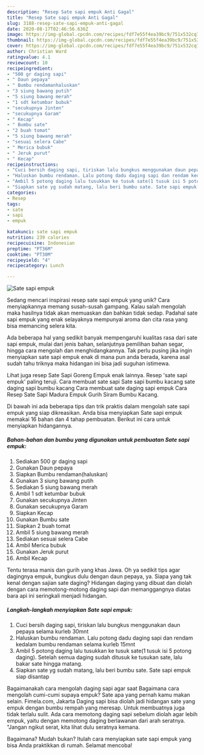 ```yaml
---
description: "Resep Sate sapi empuk Anti Gagal"
title: "Resep Sate sapi empuk Anti Gagal"
slug: 3188-resep-sate-sapi-empuk-anti-gagal
date: 2020-08-17T02:46:56.636Z
image: https://img-global.cpcdn.com/recipes/fdf7e55f4ea39bc9/751x532cq70/sate-sapi-empuk-foto-resep-utama.jpg
thumbnail: https://img-global.cpcdn.com/recipes/fdf7e55f4ea39bc9/751x532cq70/sate-sapi-empuk-foto-resep-utama.jpg
cover: https://img-global.cpcdn.com/recipes/fdf7e55f4ea39bc9/751x532cq70/sate-sapi-empuk-foto-resep-utama.jpg
author: Christian Ward
ratingvalue: 4.1
reviewcount: 10
recipeingredient:
- "500 gr daging sapi"
- " Daun pepaya"
- " Bumbu rendamanhaluskan"
- "3 siung bawang putih"
- "5 siung bawang merah"
- "1 sdt ketumbar bubuk"
- "secukupnya Jinten"
- "secukupnya Garam"
- " Kecap"
- " Bumbu sate"
- "2 buah tomat"
- "5 siung bawang merah"
- "sesuai selera Cabe"
- " Merica bubuk"
- " Jeruk purut"
- " Kecap"
recipeinstructions:
- "Cuci bersih daging sapi, tiriskan lalu bungkus menggunakan daun pepaya selama kurleb 30mnt"
- "Haluskan bumbu rendaman. Lalu potong dadu daging sapi dan rendam kedalam bumbu rendaman selama kurleb 15mnt"
- "Ambil 5 potong daging lalu tusukkan ke tusuk sate(1 tusuk isi 5 potong daging). Setelah semua daging sudah ditusuk ke tusukan sate, lalu bakar sate hingga matang."
- "Siapkan sate yg sudah matang, lalu beri bumbu sate. Sate sapi empuk siap disantap"
categories:
- Resep
tags:
- sate
- sapi
- empuk

katakunci: sate sapi empuk 
nutrition: 239 calories
recipecuisine: Indonesian
preptime: "PT36M"
cooktime: "PT30M"
recipeyield: "4"
recipecategory: Lunch

---
```



![Sate sapi empuk](https://img-global.cpcdn.com/recipes/fdf7e55f4ea39bc9/751x532cq70/sate-sapi-empuk-foto-resep-utama.jpg)

Sedang mencari inspirasi resep sate sapi empuk yang unik? Cara menyiapkannya memang susah-susah gampang. Kalau salah mengolah maka hasilnya tidak akan memuaskan dan bahkan tidak sedap. Padahal sate sapi empuk yang enak selayaknya mempunyai aroma dan cita rasa yang bisa memancing selera kita.

Ada beberapa hal yang sedikit banyak mempengaruhi kualitas rasa dari sate sapi empuk, mulai dari jenis bahan, selanjutnya pemilihan bahan segar, hingga cara mengolah dan menghidangkannya. Tak perlu pusing jika ingin menyiapkan sate sapi empuk enak di mana pun anda berada, karena asal sudah tahu triknya maka hidangan ini bisa jadi suguhan istimewa.

Lihat juga resep Sate Sapi Goreng Empuk enak lainnya. Resep &#39;sate sapi empuk&#39; paling teruji. Cara membuat sate sapi Sate sapi bumbu kacang sate daging sapi bumbu kacang Cara membuat sate daging sapi empuk Cara Resep Sate Sapi Madura Empuk Gurih Siram Bumbu Kacang.


Di bawah ini ada beberapa tips dan trik praktis dalam mengolah sate sapi empuk yang siap dikreasikan. Anda bisa menyiapkan Sate sapi empuk memakai 16 bahan dan 4 tahap pembuatan. Berikut ini cara untuk menyiapkan hidangannya.

<!--inarticleads1-->

##### Bahan-bahan dan bumbu yang digunakan untuk pembuatan Sate sapi empuk:

1. Sediakan 500 gr daging sapi
1. Gunakan  Daun pepaya
1. Siapkan  Bumbu rendaman(haluskan)
1. Gunakan 3 siung bawang putih
1. Sediakan 5 siung bawang merah
1. Ambil 1 sdt ketumbar bubuk
1. Gunakan secukupnya Jinten
1. Gunakan secukupnya Garam
1. Siapkan  Kecap
1. Gunakan  Bumbu sate
1. Siapkan 2 buah tomat
1. Ambil 5 siung bawang merah
1. Sediakan sesuai selera Cabe
1. Ambil  Merica bubuk
1. Gunakan  Jeruk purut
1. Ambil  Kecap


Tentu terasa manis dan gurih yang khas Jawa. Oh ya sedikit tips agar dagingnya empuk, bungkus dulu dengan daun pepaya, ya. Siapa yang tak kenal dengan sajian sate daging? Hidangan daging yang dibuat dan diolah dengan cara memotong-motong daging sapi dan memanggangnya diatas bara api ini seringkali menjadi hidangan. 

<!--inarticleads2-->

##### Langkah-langkah menyiapkan Sate sapi empuk:

1. Cuci bersih daging sapi, tiriskan lalu bungkus menggunakan daun pepaya selama kurleb 30mnt
1. Haluskan bumbu rendaman. Lalu potong dadu daging sapi dan rendam kedalam bumbu rendaman selama kurleb 15mnt
1. Ambil 5 potong daging lalu tusukkan ke tusuk sate(1 tusuk isi 5 potong daging). Setelah semua daging sudah ditusuk ke tusukan sate, lalu bakar sate hingga matang.
1. Siapkan sate yg sudah matang, lalu beri bumbu sate. Sate sapi empuk siap disantap


Bagaimanakah cara mengolah daging sapi agar saat Bagaimana cara mengolah cumi-cumi supaya empuk? Sate apa yang pernah kamu makan selain. Fimela.com, Jakarta Daging sapi bisa diolah jadi hidangan sate yang empuk dengan bumbu rempah yang meresap. Untuk membuatnya juga tidak terlalu sulit. Ada cara memotong daging sapi sebelum diolah agar lebih empuk, yaitu dengan memotong daging berlawanan dari arah seratnya. &#34;Jangan ngikut serat, kita lihat dulu seratnya kemana. 

Bagaimana? Mudah bukan? Itulah cara menyiapkan sate sapi empuk yang bisa Anda praktikkan di rumah. Selamat mencoba!
